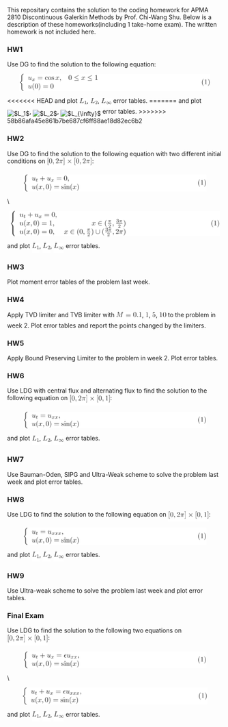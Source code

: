 This repositary contains the solution to the coding homework for APMA 2810 Discontinuous Galerkin Methods by Prof. Chi-Wang Shu. Below is a description of these homeworks(including 1 take-home exam). The written homework is not included here.

### **HW1**

Use DG to find the solution to the following equation:
<p align="center"><img alt="\begin{equation}&#10;\left\{&#10;             \begin{array}{lr}&#10;             u_x=\cos x, &amp;  0\leq x \leq 1\\&#10;             u(0)=0 &amp;  &#10;             \end{array}&#10;\right.&#10;\end{equation}" src="svgs/13344509d7232284f0fb074711415c7a.png" align="middle" width="447.71743994999997pt" height="39.452455349999994pt"/></p>
<<<<<<< HEAD
and plot <img alt="$L_1$" src="svgs/929ed909014029a206f344a28aa47d15.png" align="middle" width="17.73978854999999pt" height="22.465723500000017pt"/>, <img alt="$L_2$" src="svgs/4327ea69d9c5edcc8ddaf24f1d5b47e4.png" align="middle" width="17.73978854999999pt" height="22.465723500000017pt"/>, <img alt="$L_{\infty}$" src="svgs/986e40e0f11ab0c97cfd953d6e3fb747.png" align="middle" width="24.292324649999987pt" height="22.465723500000017pt"/> error tables.
=======
and plot <img alt="$L_1$" src="https://rawgit.com/zzhang222/dg/master/svgs/929ed909014029a206f344a28aa47d15.png" align="middle" width="17.73978854999999pt" height="22.465723500000017pt"/>, <img alt="$L_2$" src="https://rawgit.com/zzhang222/dg/master/svgs/4327ea69d9c5edcc8ddaf24f1d5b47e4.png" align="middle" width="17.73978854999999pt" height="22.465723500000017pt"/>, <img alt="$L_{\infty}$" src="https://rawgit.com/zzhang222/dg/master/svgs/986e40e0f11ab0c97cfd953d6e3fb747.png" align="middle" width="24.292324649999987pt" height="22.465723500000017pt"/> error tables.
>>>>>>> 58b86afa45e861b7be687cf6ff88ae18d82ec6b2

### **HW2**

Use DG to find the solution to the following equation with two different initial conditions on <img alt="$[0,2\pi]\times[0,2\pi]$" src="svgs/0f1880c6e7bbc3ac10285066ac8ba019.png" align="middle" width="105.76486634999999pt" height="24.65753399999998pt"/>:
<p align="center"><img alt="\begin{equation}&#10;\left\{&#10;             \begin{array}{lr}&#10;             u_t+u_x=0, \\&#10;             u(x,0)=\sin(x) &amp;  &#10;             \end{array}&#10;\right.&#10;\end{equation}" src="svgs/825df8af772fed0c9d30e6b4442110fd.png" align="middle" width="429.42427605pt" height="39.452455349999994pt"/></p>
\
<p align="center"><img alt="\begin{equation}&#10;\left\{&#10;             \begin{array}{lr}&#10;             u_t+u_x=0, \\&#10;             u(x,0)=1, &amp;  x\in(\frac{\pi}{2},\frac{3\pi}{2})\\&#10;             u(x,0)=0, &amp;  x\in(0,\frac{\pi}{2})\cup(\frac{3\pi}{2},2\pi)&#10;             \end{array}&#10;\right.&#10;\end{equation}" src="svgs/f7d752fc0ab8308a0f68f8073ba3a8ac.png" align="middle" width="491.1943278pt" height="59.178683850000006pt"/></p>
and plot <img alt="$L_1$" src="svgs/929ed909014029a206f344a28aa47d15.png" align="middle" width="17.73978854999999pt" height="22.465723500000017pt"/>, <img alt="$L_2$" src="svgs/4327ea69d9c5edcc8ddaf24f1d5b47e4.png" align="middle" width="17.73978854999999pt" height="22.465723500000017pt"/>, <img alt="$L_{\infty}$" src="svgs/986e40e0f11ab0c97cfd953d6e3fb747.png" align="middle" width="24.292324649999987pt" height="22.465723500000017pt"/> error tables.

### **HW3**

Plot moment error tables of the problem last week.

### **HW4**

Apply TVD limiter and TVB limiter with <img alt="$M = 0.1$" src="svgs/5781b091b470317acd7f461f904dcf36.png" align="middle" width="60.66198929999999pt" height="22.465723500000017pt"/>, <img alt="$1$" src="svgs/034d0a6be0424bffe9a6e7ac9236c0f5.png" align="middle" width="8.219209349999991pt" height="21.18721440000001pt"/>, <img alt="$5$" src="svgs/9612eecfec9dadf1a81d296bd2473777.png" align="middle" width="8.219209349999991pt" height="21.18721440000001pt"/>, <img alt="$10$" src="svgs/b0c08f9b595a704efb907fc688034d80.png" align="middle" width="16.438418699999993pt" height="21.18721440000001pt"/> to the problem in week 2. Plot error tables and report the points changed by the limiters.

### **HW5**

Apply Bound Preserving Limiter to the problem in week 2. Plot error tables.

### **HW6**

Use LDG with central flux and alternating flux to find the solution to the following equation on <img alt="$[0,2\pi]\times[0,1]$" src="svgs/0bb8c0cc4fff220f3dc9ff3b13b2c985.png" align="middle" width="95.80477829999998pt" height="24.65753399999998pt"/>:
<p align="center"><img alt="\begin{equation}&#10;\left\{&#10;             \begin{array}{lr}&#10;             u_t=u_{xx}, \\&#10;             u(x,0)=\sin(x) &amp;  &#10;             \end{array}&#10;\right.&#10;\end{equation}" src="svgs/f73503b1bc5e3c3bf8cb90960bbdb18f.png" align="middle" width="429.42427605pt" height="39.452455349999994pt"/></p>
and plot <img alt="$L_1$" src="svgs/929ed909014029a206f344a28aa47d15.png" align="middle" width="17.73978854999999pt" height="22.465723500000017pt"/>, <img alt="$L_2$" src="svgs/4327ea69d9c5edcc8ddaf24f1d5b47e4.png" align="middle" width="17.73978854999999pt" height="22.465723500000017pt"/>, <img alt="$L_{\infty}$" src="svgs/986e40e0f11ab0c97cfd953d6e3fb747.png" align="middle" width="24.292324649999987pt" height="22.465723500000017pt"/> error tables.

### **HW7**

Use Bauman-Oden, SIPG and Ultra-Weak scheme to solve the problem last week and plot error tables.

### **HW8**

Use LDG to find the solution to the following equation on <img alt="$[0,2\pi]\times[0,1]$" src="svgs/0bb8c0cc4fff220f3dc9ff3b13b2c985.png" align="middle" width="95.80477829999998pt" height="24.65753399999998pt"/>:
<p align="center"><img alt="\begin{equation}&#10;\left\{&#10;             \begin{array}{lr}&#10;             u_t=u_{xxx}, \\&#10;             u(x,0)=\sin(x) &amp;  &#10;             \end{array}&#10;\right.&#10;\end{equation}" src="svgs/9554cd7d12947524b47a123734ad8cee.png" align="middle" width="429.42427605pt" height="39.452455349999994pt"/></p>
and plot <img alt="$L_1$" src="svgs/929ed909014029a206f344a28aa47d15.png" align="middle" width="17.73978854999999pt" height="22.465723500000017pt"/>, <img alt="$L_2$" src="svgs/4327ea69d9c5edcc8ddaf24f1d5b47e4.png" align="middle" width="17.73978854999999pt" height="22.465723500000017pt"/>, <img alt="$L_{\infty}$" src="svgs/986e40e0f11ab0c97cfd953d6e3fb747.png" align="middle" width="24.292324649999987pt" height="22.465723500000017pt"/> error tables.

### **HW9**

Use Ultra-weak scheme to solve the problem last week and plot error tables.

### **Final Exam**

Use LDG to find the solution to the following two equations on <img alt="$[0,2\pi]\times[0,1]$" src="svgs/0bb8c0cc4fff220f3dc9ff3b13b2c985.png" align="middle" width="95.80477829999998pt" height="24.65753399999998pt"/>:
<p align="center"><img alt="\begin{equation}&#10;\left\{&#10;             \begin{array}{lr}&#10;             u_t+u_x=\epsilon u_{xx}, \\&#10;             u(x,0)=\sin(x) &amp;  &#10;             \end{array}&#10;\right.&#10;\end{equation}" src="svgs/bd1e61bdc049b95a08d40047a42420a0.png" align="middle" width="429.42427605pt" height="39.452455349999994pt"/></p>
\
<p align="center"><img alt="\begin{equation}&#10;\left\{&#10;             \begin{array}{lr}&#10;             u_t+u_x=\epsilon u_{xxx}, \\&#10;             u(x,0)=\sin(x) &amp;  &#10;             \end{array}&#10;\right.&#10;\end{equation}" src="svgs/2c27fc6a7dbaac2b81ce8d7484c7e75a.png" align="middle" width="433.0896207pt" height="39.452455349999994pt"/></p>
and plot <img alt="$L_1$" src="svgs/929ed909014029a206f344a28aa47d15.png" align="middle" width="17.73978854999999pt" height="22.465723500000017pt"/>, <img alt="$L_2$" src="svgs/4327ea69d9c5edcc8ddaf24f1d5b47e4.png" align="middle" width="17.73978854999999pt" height="22.465723500000017pt"/>, <img alt="$L_{\infty}$" src="svgs/986e40e0f11ab0c97cfd953d6e3fb747.png" align="middle" width="24.292324649999987pt" height="22.465723500000017pt"/> error tables.
